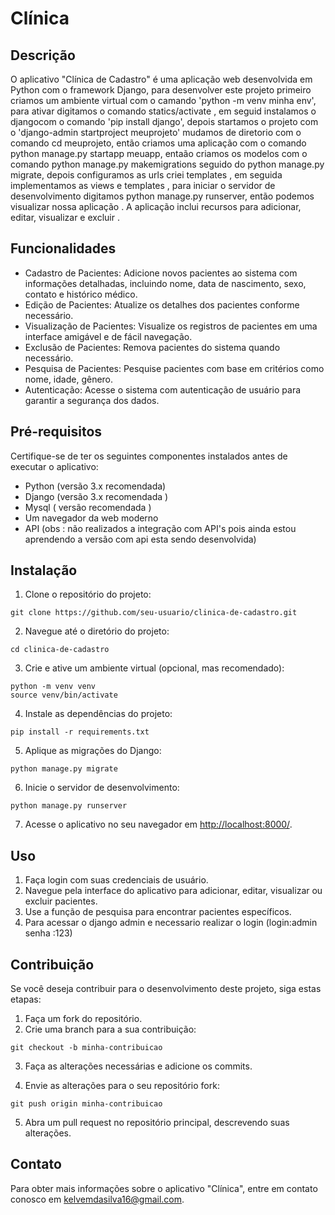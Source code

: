 # Clínica


## Descrição
O aplicativo "Clínica de Cadastro" é uma aplicação web desenvolvida em Python com o framework Django, para desenvolver este projeto primeiro criamos um ambiente virtual com o camando 'python -m venv minha env', 
para ativar digitamos o comando statics/activate , em seguid instalamos o djangocom o comando 'pip install django', depois startamos o projeto com o 'django-admin startproject meuprojeto' mudamos de diretorio com o comando cd meuprojeto,
então criamos uma aplicação com o comando  python manage.py startapp meuapp, entaão criamos os modelos com o comando python manage.py makemigrations seguido do python manage.py migrate, depois configuramos as urls criei templates , em seguida implementamos as views e templates , para iniciar o servidor de desenvolvimento digitamos python manage.py runserver, então podemos visualizar nossa aplicação
. A aplicação inclui recursos para adicionar, editar, visualizar e excluir .

## Funcionalidades

- Cadastro de Pacientes: Adicione novos pacientes ao sistema com informações detalhadas, incluindo nome, data de nascimento, sexo, contato e histórico médico.
- Edição de Pacientes: Atualize os detalhes dos pacientes conforme necessário.
- Visualização de Pacientes: Visualize os registros de pacientes em uma interface amigável e de fácil navegação.
- Exclusão de Pacientes: Remova pacientes do sistema quando necessário.
- Pesquisa de Pacientes: Pesquise pacientes com base em critérios como nome, idade, gênero.
- Autenticação: Acesse o sistema com autenticação de usuário para garantir a segurança dos dados.

## Pré-requisitos

Certifique-se de ter os seguintes componentes instalados antes de executar o aplicativo:

- Python (versão 3.x recomendada)
- Django (versão 3.x recomendada )
- Mysql ( versão recomendada )
- Um navegador da web moderno
- API (obs : não realizados a integração com API's pois ainda estou aprendendo a versão com api esta sendo desenvolvida)

## Instalação

1. Clone o repositório do projeto:

```shell
git clone https://github.com/seu-usuario/clinica-de-cadastro.git
```

2. Navegue até o diretório do projeto:

```shell
cd clinica-de-cadastro
```

3. Crie e ative um ambiente virtual (opcional, mas recomendado):

```shell
python -m venv venv
source venv/bin/activate
```

4. Instale as dependências do projeto:

```shell
pip install -r requirements.txt
```

5. Aplique as migrações do Django:

```shell
python manage.py migrate
```

6. Inicie o servidor de desenvolvimento:

```shell
python manage.py runserver
```

7. Acesse o aplicativo no seu navegador em [http://localhost:8000/](http://localhost:8000/).

## Uso

1. Faça login com suas credenciais de usuário.
2. Navegue pela interface do aplicativo para adicionar, editar, visualizar ou excluir pacientes.
3. Use a função de pesquisa para encontrar pacientes específicos.
4. Para acessar o django admin e necessario realizar o login (login:admin  senha :123)

## Contribuição

Se você deseja contribuir para o desenvolvimento deste projeto, siga estas etapas:

1. Faça um fork do repositório.
2. Crie uma branch para a sua contribuição:

```shell
git checkout -b minha-contribuicao
```

3. Faça as alterações necessárias e adicione os commits.

4. Envie as alterações para o seu repositório fork:

```shell
git push origin minha-contribuicao
```

5. Abra um pull request no repositório principal, descrevendo suas alterações.


## Contato

Para obter mais informações sobre o aplicativo "Clínica", entre em contato conosco em [kelvemdasilva16@gmail.com](Kelvem:kelvemdasilva16@gmail.com).

